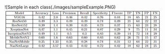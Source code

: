 ![Sample in each class(./images/sampleExample.PNG)
![Evaluation score](./images/modelEvaluateScore.PNG)
